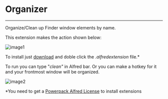 Organizer
=================

***
Organize/Clean up Finder window elements by name. 

This extension makes the action shown below:

![image1]

To install just [download][download] and doble click the *.alfredextension* file.*

To run you can type "*clean"* in Alfred bar. Or you can make a hotkey for it and your frontmost window will be organized.

![image2]


*You need to get a [Powerpack Alfred License][PP] to install extensions

[PP]:http://www.alfredapp.com "Alfred"
[download]:https://github.com/downloads/jonathanwiesel/Enforcer-Projects-/Organizer.alfredextension "Organizer"

[image1]: http://cl.ly/image/2D1E3Q1n3j1x/organizerfinder.png  "menu"

[image2]:http://cl.ly/image/3F272s1B1Z1M/Screen%20Shot%202012-08-22%20at%203.42.56%20PM.png "hotkey"

